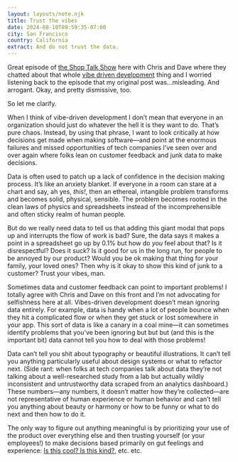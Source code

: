 ```yaml
---
layout: layouts/note.njk
title: Trust the vibes
date: 2024-08-10T09:59:35-07:00
city: San Francisco
country: California
extract: And do not trust the data.
---
```


Great episode of [the Shop Talk Show](https://shoptalkshow.com/627/) here with Chris and Dave where they chatted about that whole [vibe driven development](https://robinrendle.com/notes/vibe-driven-development/) thing and I worried listening back to the episode that my original post was...misleading. And arrogant. Okay, and pretty dismissive, too.

So let me clarify.

When I think of vibe-driven development I don’t mean that everyone in an organization should just do whatever the hell it is they want to do. That’s pure chaos. Instead, by using that phrase, I want to look critically at how decisions get made when making software—and point at the enormous failures and missed opportunities of tech companies I’ve seen over and over again where folks lean on customer feedback and junk data to make decisions.

Data is often used to patch up a lack of confidence in the decision making process. It’s like an anxiety blanket. If everyone in a room can stare at a chart and say, ah yes, _this!_, then an ethereal, intangible problem transforms and becomes solid, physical, sensible. The problem becomes rooted in the clean laws of physics and spreadsheets instead of the incomprehensible and often sticky realm of human people.

But do we really need data to tell us that adding this giant modal that pops up and interrupts the flow of work is bad? Sure, the data says it makes a point in a spreadsheet go up by 0.1% but how do _you_ feel about that? Is it disrespectful? Does it suck? Is it good for us in the long run, for people to be annoyed by our product? Would you be ok making that thing for your family, your loved ones? Then why is it okay to show this kind of junk to a customer? Trust your vibes, man.

Sometimes data and customer feedback can point to important problems! I totally agree with Chris and Dave on this front and I’m not advocating for selfishness here at all. Vibes-driven development doesn’t mean ignoring data entirely. For example,  data is handy when a lot of people bounce when they hit a complicated flow or when they get stuck or lost somewhere in your app. This sort of data is like a canary in a coal mine—it can sometimes identify problems that you’ve been ignoring but but but (and this is the important bit) data cannot tell you how to deal with those problems!

Data can’t tell you shit about typography or beautiful illustrations. It can’t tell you anything particularly useful about design systems or what to refactor next. (Side rant: when folks at tech companies talk about data they’re not talking about a well-researched study from a lab but actually wildly inconsistent and untrustworthy data scraped from an analytics dashboard.) These numbers—any numbers, it doesn’t matter how they’re collected—are not representative of human experience or human behavior and can’t tell you anything about beauty or harmony or how to be funny or what to do next and then how to do it.

The only way to figure out anything meaningful is by prioritizing your use of the product over everything else and then trusting yourself (or your employees!) to make decisions based primarily on gut feelings and experience: [Is this cool? Is this kind?](https://robinrendle.com/notes/be-kind-be-cool/), etc. etc.
